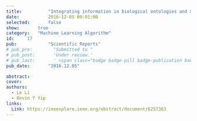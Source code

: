 ```yaml
---
title:          "Integrating information in biological ontologies and molecular networks to infer novel terms"
date:           2016-12-05 00:01:00
selected:       false
show:		true
category:	"Machine Learning Algorithm"
id:		17
pub:            "Scientific Reports"
# pub_pre:        "Submitted to "
# pub_post:       'Under review.'
# pub_last:       ' <span class="badge badge-pill badge-publication badge-success">Spotlight</span>'
pub_date:       "2016.12.05"

abstract:
cover:
authors:
  - Le Li
  - Kevin Y Yip
links:
  Link: https://ieeexplore.ieee.org/abstract/document/6257363
---
```


